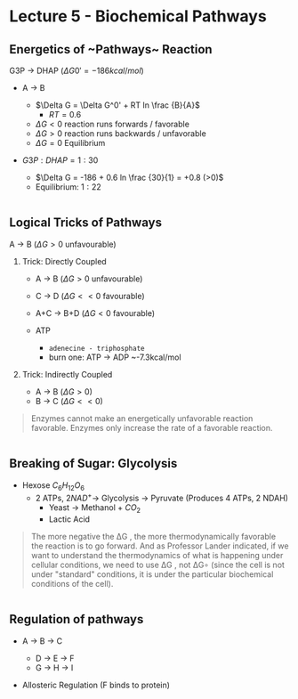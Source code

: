 # Lecture 5 - Biochemical Pathways

## Energetics of ~Pathways~ Reaction
G3P -> DHAP ($\Delta G0'=-186 kcal/mol$)

- A -> B
	- $\Delta G = \Delta G^0' + RT ln \frac {B}{A}$
		- $RT = 0.6$
	- $\Delta G < 0$ reaction runs forwards / favorable
	- $\Delta G > 0$ reaction runs backwards / unfavorable
	- $\Delta G = 0$ Equilibrium

- $G3P:DHAP = 1:30$
	- $\Delta G = -186 + 0.6 ln \frac {30}{1} = +0.8 (>0)$
	- Equilibrium: $1:22$

![]()


## Logical Tricks of Pathways
A -> B ($\Delta G > 0$ unfavourable)

1. Trick: Directly Coupled
	- A -> B ($\Delta G > 0$ unfavourable)
	- C -> D ($\Delta G << 0$ favourable)
	- A+C -> B+D ($\Delta G < 0$ favourable)

	- ATP
		- `adenecine - triphosphate`
		- burn one: ATP -> ADP ~-7.3kcal/mol

2. Trick: Indirectly Coupled
	- A -> B ($\Delta G > 0$)
	- B -> C ($\Delta G << 0$)

> Enzymes cannot make an energetically unfavorable reaction favorable. Enzymes only increase the rate of a favorable reaction.

![]()


## Breaking of Sugar: Glycolysis
- Hexose $C_6 H_{12} O_6$
	- 2 ATPs, $2NAD^+$->  Glycolysis -> Pyruvate (Produces 4 ATPs, 2 NDAH)
		- Yeast -> Methanol + $CO_2$
		- Lactic Acid

> The more negative the  ΔG , the more thermodynamically favorable the reaction is to go forward. And as Professor Lander indicated, if we want to understand the thermodynamics of what is happening under cellular conditions, we need to use  ΔG , not  ΔG∘  (since the cell is not under "standard" conditions, it is under the particular biochemical conditions of the cell).

![]()


## Regulation of pathways
- A -> B -> C
	- D -> E -> F
	- G -> H -> I

- Allosteric Regulation (F binds to protein)
